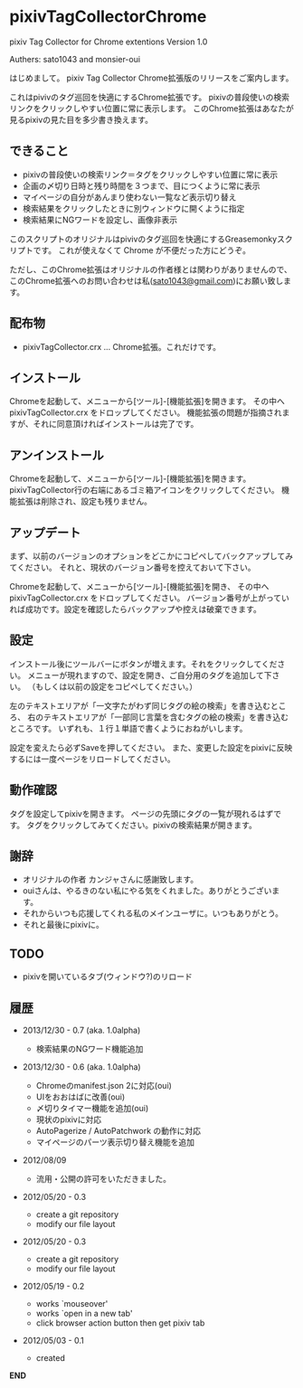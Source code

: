 pixivTagCollectorChrome
=======================

pixiv Tag Collector for Chrome extentions Version 1.0

Authers:
  sato1043 and monsier-oui

はじめまして。
pixiv Tag Collector Chrome拡張版のリリースをご案内します。

これはpivivのタグ巡回を快適にするChrome拡張です。
pixivの普段使いの検索リンクをクリックしやすい位置に常に表示します。
このChrome拡張はあなたが見るpixivの見た目を多少書き換えます。


## できること
* pixivの普段使いの検索リンク＝タグをクリックしやすい位置に常に表示
* 企画の〆切り日時と残り時間を３つまで、目につくように常に表示
* マイページの自分があんまり使わない一覧など表示切り替え
* 検索結果をクリックしたときに別ウィンドウに開くように指定
* 検索結果にNGワードを設定し、画像非表示

このスクリプトのオリジナルはpivivのタグ巡回を快適にするGreasemonkyスクリプトです。
これが使えなくて Chrome が不便だった方にどうぞ。

ただし、このChrome拡張はオリジナルの作者様とは関わりがありませんので、
このChrome拡張へのお問い合わせは私(sato1043@gmail.com)にお願い致します。


## 配布物
* pixivTagCollector.crx ... Chrome拡張。これだけです。


## インストール
Chromeを起動して、メニューから[ツール]-[機能拡張]を開きます。
その中へ pixivTagCollector.crx をドロップしてください。
機能拡張の問題が指摘されますが、それに同意頂ければインストールは完了です。


## アンインストール
Chromeを起動して、メニューから[ツール]-[機能拡張]を開きます。
pixivTagCollector行の右端にあるゴミ箱アイコンをクリックしてください。
機能拡張は削除され、設定も残りません。


## アップデート
まず、以前のバージョンのオプションをどこかにコピペしてバックアップしてみてください。
それと、現状のバージョン番号を控えておいて下さい。

Chromeを起動して、メニューから[ツール]-[機能拡張]を開き、
その中へ pixivTagCollector.crx をドロップしてください。
バージョン番号が上がっていれば成功です。設定を確認したらバックアップや控えは破棄できます。


## 設定
インストール後にツールバーにボタンが増えます。それをクリックしてください。
メニューが現れますので、設定を開き、ご自分用のタグを追加して下さい。
（もしくは以前の設定をコピペしてください。）

左のテキストエリアが「一文字たがわず同じタグの絵の検索」を書き込むところ、
右のテキストエリアが「一部同じ言葉を含むタグの絵の検索」を書き込むところです。
いずれも、１行１単語で書くようにおねがいします。

設定を変えたら必ずSaveを押してください。
また、変更した設定をpixivに反映するには一度ページをリロードしてください。


## 動作確認
タグを設定してpixivを開きます。
ページの先頭にタグの一覧が現れるはずです。
タグをクリックしてみてください。pixivの検索結果が開きます。


## 謝辞
  * オリジナルの作者 カンジャさんに感謝致します。
  * ouiさんは、やるきのない私にやる気をくれました。ありがとうございます。
  * それからいつも応援してくれる私のメインユーザに。いつもありがとう。
  * それと最後にpixivに。


## TODO
  * pixivを開いているタブ(ウィンドウ?)のリロード


## 履歴
* 2013/12/30 - 0.7 (aka. 1.0alpha)
    - 検索結果のNGワード機能追加

* 2013/12/30 - 0.6 (aka. 1.0alpha)
    - Chromeのmanifest.json 2に対応(oui)
    - UIをおおはばに改善(oui)
    - 〆切りタイマー機能を追加(oui)
    - 現状のpixivに対応
    - AutoPagerize / AutoPatchwork の動作に対応
    - マイページのパーツ表示切り替え機能を追加

* 2012/08/09 
    - 流用・公開の許可をいただきました。

* 2012/05/20 - 0.3
    - create a git repository
    - modify our file layout

* 2012/05/20 - 0.3
    - create a git repository
    - modify our file layout

* 2012/05/19 - 0.2
    - works `mouseover'
    - works `open in a new tab'
    - click browser action button then get pixiv tab

* 2012/05/03 - 0.1 
    - created

__END__